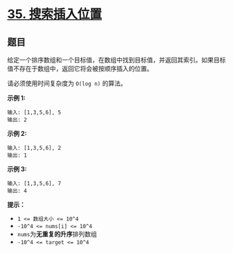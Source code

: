 # [35. 搜索插入位置](https://leetcode.cn/problems/search-insert-position/)

## 题目

给定一个排序数组和一个目标值，在数组中找到目标值，并返回其索引。如果目标值不存在于数组中，返回它将会被按顺序插入的位置。

请必须使用时间复杂度为 `O(log n)` 的算法。

**示例 1:**

```
输入: [1,3,5,6], 5
输出: 2
```

**示例 2:**

```
输入: [1,3,5,6], 2
输出: 1
```

**示例 3:**

```
输入: [1,3,5,6], 7
输出: 4
```

**提示：**

- `1 <= 数组大小 <= 10^4`
- `-10^4 <= nums[i] <= 10^4`
- `nums`为**无重复的升序**排列数组
- `-10^4 <= target <= 10^4`